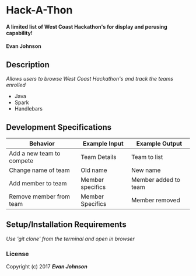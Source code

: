 # Hack-A-Thon

####  A limited list of West Coast Hackathon's for display and perusing capability!

#### Evan Johnson

## Description
_Allows users to browse West Coast Hackathon's and track the teams enrolled_
* Java
* Spark
* Handlebars

## Development Specifications
| Behavior      | Example Input         | Example Output        |
| ------------- | ------------- | ------------- |
| Add a new team to compete | Team Details  |  Team to list  |
| Change name of team | Old name  |  New name  |
| Add member to team | Member specifics  |  Member added to team  |
| Remove member from team | Member Specifics  |  Member removed  |

## Setup/Installation Requirements
_Use 'git clone' from the terminal and open in browser_

### License
Copyright (c) 2017 **_Evan Johnson_**
